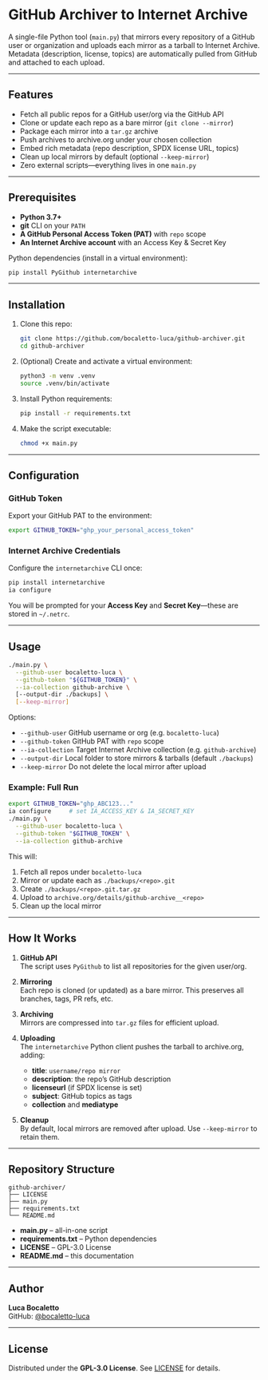 # GitHub Archiver to Internet Archive

A single-file Python tool (`main.py`) that mirrors every repository of a GitHub user or organization and uploads each mirror as a tarball to Internet Archive. Metadata (description, license, topics) are automatically pulled from GitHub and attached to each upload.

---

## Features

- Fetch all public repos for a GitHub user/org via the GitHub API  
- Clone or update each repo as a bare mirror (`git clone --mirror`)  
- Package each mirror into a `tar.gz` archive  
- Push archives to archive.org under your chosen collection  
- Embed rich metadata (repo description, SPDX license URL, topics)  
- Clean up local mirrors by default (optional `--keep-mirror`)  
- Zero external scripts—everything lives in one `main.py`  

---

## Prerequisites

- **Python 3.7+**  
- **git** CLI on your `PATH`  
- **A GitHub Personal Access Token (PAT)** with `repo` scope  
- **An Internet Archive account** with an Access Key & Secret Key  

Python dependencies (install in a virtual environment):

```bash
pip install PyGithub internetarchive
```

---

## Installation

1. Clone this repo:

   ```bash
   git clone https://github.com/bocaletto-luca/github-archiver.git
   cd github-archiver
   ```

2. (Optional) Create and activate a virtual environment:

   ```bash
   python3 -m venv .venv
   source .venv/bin/activate
   ```

3. Install Python requirements:

   ```bash
   pip install -r requirements.txt
   ```

4. Make the script executable:

   ```bash
   chmod +x main.py
   ```

---

## Configuration

### GitHub Token

Export your GitHub PAT to the environment:

```bash
export GITHUB_TOKEN="ghp_your_personal_access_token"
```

### Internet Archive Credentials

Configure the `internetarchive` CLI once:

```bash
pip install internetarchive
ia configure
```

You will be prompted for your **Access Key** and **Secret Key**—these are stored in `~/.netrc`.

---

## Usage

```bash
./main.py \
  --github-user bocaletto-luca \
  --github-token "${GITHUB_TOKEN}" \
  --ia-collection github-archive \
  [--output-dir ./backups] \
  [--keep-mirror]
```

Options:

- `--github-user`  GitHub username or org (e.g. `bocaletto-luca`)  
- `--github-token` GitHub PAT with `repo` scope  
- `--ia-collection` Target Internet Archive collection (e.g. `github-archive`)  
- `--output-dir`    Local folder to store mirrors & tarballs (default `./backups`)  
- `--keep-mirror`   Do not delete the local mirror after upload  

### Example: Full Run

```bash
export GITHUB_TOKEN="ghp_ABC123..."
ia configure     # set IA_ACCESS_KEY & IA_SECRET_KEY
./main.py \
  --github-user bocaletto-luca \
  --github-token "$GITHUB_TOKEN" \
  --ia-collection github-archive
```

This will:

1. Fetch all repos under `bocaletto-luca`  
2. Mirror or update each as `./backups/<repo>.git`  
3. Create `./backups/<repo>.git.tar.gz`  
4. Upload to `archive.org/details/github-archive__<repo>`  
5. Clean up the local mirror  

---

## How It Works

1. **GitHub API**  
   The script uses `PyGithub` to list all repositories for the given user/org.  

2. **Mirroring**  
   Each repo is cloned (or updated) as a bare mirror. This preserves all branches, tags, PR refs, etc.  

3. **Archiving**  
   Mirrors are compressed into `tar.gz` files for efficient upload.  

4. **Uploading**  
   The `internetarchive` Python client pushes the tarball to archive.org, adding:
   - **title**: `username/repo mirror`  
   - **description**: the repo’s GitHub description  
   - **licenseurl** (if SPDX license is set)  
   - **subject**: GitHub topics as tags  
   - **collection** and **mediatype**  

5. **Cleanup**  
   By default, local mirrors are removed after upload. Use `--keep-mirror` to retain them.

---

## Repository Structure

```text
github-archiver/
├── LICENSE
├── main.py
├── requirements.txt
└── README.md
```

- **main.py**         – all-in-one script  
- **requirements.txt** – Python dependencies  
- **LICENSE**          – GPL-3.0 License  
- **README.md**        – this documentation  

---

## Author

**Luca Bocaletto**  
GitHub: [@bocaletto-luca](https://github.com/bocaletto-luca)  

---

## License

Distributed under the **GPL-3.0 License**. See [LICENSE](LICENSE) for details.  
```
